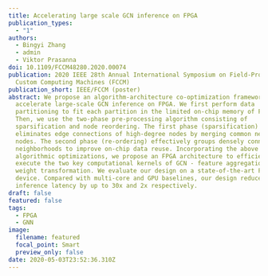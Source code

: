 ```yaml
---
title: Accelerating large scale GCN inference on FPGA
publication_types:
  - "1"
authors:
  - Bingyi Zhang
  - admin
  - Viktor Prasanna
doi: 10.1109/FCCM48280.2020.00074
publication: 2020 IEEE 28th Annual International Symposium on Field-Programmable
  Custom Computing Machines (FCCM)
publication_short: IEEE/FCCM (poster)
abstract: We propose an algorithm-architecture co-optimization framework to
  accelerate large-scale GCN inference on FPGA. We first perform data
  partitioning to fit each partition in the limited on-chip memory of FPGA.
  Then, we use the two-phase pre-processing algorithm consisting of
  sparsification and node reordering. The first phase (sparsification)
  eliminates edge connections of high-degree nodes by merging common neighbor
  nodes. The second phase (re-ordering) effectively groups densely connected
  neighborhoods to improve on-chip data reuse. Incorporating the above
  algorithmic optimizations, we propose an FPGA architecture to efficiently
  execute the two key computational kernels of GCN - feature aggregation and
  weight transformation. We evaluate our design on a state-of-the-art FPGA
  device. Compared with multi-core and GPU baselines, our design reduces the
  inference latency by up to 30x and 2x respectively.
draft: false
featured: false
tags:
  - FPGA
  - GNN
image:
  filename: featured
  focal_point: Smart
  preview_only: false
date: 2020-05-03T23:52:36.310Z
---
```

